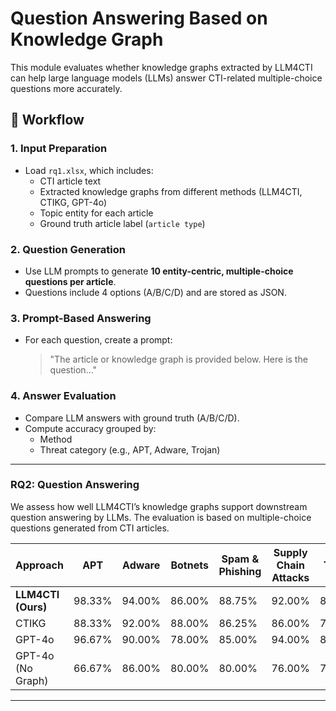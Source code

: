 # Question Answering Based on Knowledge Graph

This module evaluates whether knowledge graphs extracted by LLM4CTI can help large language models (LLMs) answer CTI-related multiple-choice questions more accurately.


## 🔄 Workflow

### 1. Input Preparation
- Load `rq1.xlsx`, which includes:
  - CTI article text
  - Extracted knowledge graphs from different methods (LLM4CTI, CTIKG, GPT-4o)
  - Topic entity for each article
  - Ground truth article label (`article type`)

### 2. Question Generation
- Use LLM prompts to generate **10 entity-centric, multiple-choice questions per article**.
- Questions include 4 options (A/B/C/D) and are stored as JSON.

### 3. Prompt-Based Answering
- For each question, create a prompt:  
  > "The article or knowledge graph is provided below. Here is the question..."

### 4. Answer Evaluation
- Compare LLM answers with ground truth (A/B/C/D).
- Compute accuracy grouped by:
  - Method
  - Threat category (e.g., APT, Adware, Trojan)
---

### RQ2: Question Answering

We assess how well LLM4CTI’s knowledge graphs support downstream question answering by LLMs. The evaluation is based on multiple-choice questions generated from CTI articles.

| Approach               | APT     | Adware  | Botnets | Spam & Phishing | Supply Chain Attacks | Trojan  | Virus   | Vulns & Exploits | **Average** |
|------------------------|---------|---------|---------|------------------|------------------------|---------|---------|-------------------|-------------|
| **LLM4CTI (Ours)**     | 98.33%  | 94.00%  | 86.00%  | 88.75%           | 92.00%                 | 86.00%  | 95.00%  | 86.00%            | **90.40%**  |
| CTIKG                  | 88.33%  | 92.00%  | 88.00%  | 86.25%           | 86.00%                 | 79.00%  | 91.67%  | 88.00%            | 86.60%      |
| GPT-4o                 | 96.67%  | 90.00%  | 78.00%  | 85.00%           | 94.00%                 | 85.00%  | 88.33%  | 88.00%            | 87.80%      |
| GPT-4o (No Graph)      | 66.67%  | 86.00%  | 80.00%  | 80.00%           | 76.00%                 | 75.00%  | 81.67%  | 78.00%            | 77.60%      |

---
